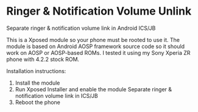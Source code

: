 Ringer & Notification Volume Unlink
===================================

Separate ringer & notification volume link in Android ICS/JB

This is a Xposed module so your phone must be rooted to use it. The module is based on Android AOSP framework source code so it should work on AOSP or AOSP-based ROMs. I tested it using my Sony Xperia ZR phone with 4.2.2 stock ROM.

Installation instructions:
1. Install the module
2. Run Xposed Installer and enable the module Separate ringer & notification volume link in ICS/JB
3. Reboot the phone

